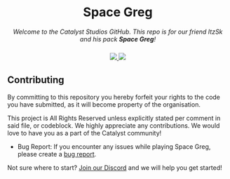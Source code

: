 <h1 align="center">Space Greg</h1> 

<p align="center">
  <i>Welcome to the Catalyst Studios GitHub. This repo is for our friend ItzSk and his pack <b>Space Greg</b>!</i>
</p>

<h3 align="center">
  <a href="https://discord.gg/YCHPXeW9GZ">
    <img src="https://img.shields.io/discord/1131757660253995029?label=Discord&color=5865F2">
  </a>
  <a href="https://twitter.com/CatalystModpack">
    <img src="https://img.shields.io/twitter/follow/CatalystModpack?style=social">
  </a>
</h3>

## Contributing

By committing to this repository you hereby forfeit your rights to the code you have submitted, as it will become property of the organisation. 

This project is All Rights Reserved unless explicitly stated per comment in said file, or codeblock. We highly appreciate any contributions. We would love to have you as a part of the Catalyst community!

- Bug Report: If you encounter any issues while playing Space Greg, please create a [bug report](https://github.com/Catalyst-Studios/space-greg/issues/new).

Not sure where to start? [Join our Discord](https://discord.gg/YCHPXeW9GZ) and we will help you get started!
